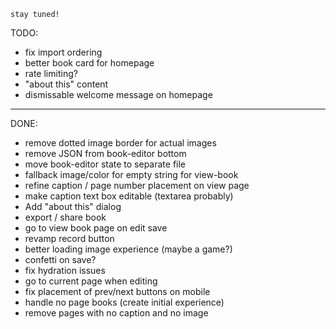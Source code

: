 `stay tuned!`

TODO:

- fix import ordering
- better book card for homepage
- rate limiting?
- "about this" content
- dismissable welcome message on homepage

---

DONE:

- remove dotted image border for actual images
- remove JSON from book-editor bottom
- move book-editor state to separate file
- fallback image/color for empty string for view-book
- refine caption / page number placement on view page
- make caption text box editable (textarea probably)
- Add "about this" dialog
- export / share book
- go to view book page on edit save
- revamp record button
- better loading image experience (maybe a game?)
- confetti on save?
- fix hydration issues
- go to current page when editing
- fix placement of prev/next buttons on mobile
- handle no page books (create initial experience)
- remove pages with no caption and no image
